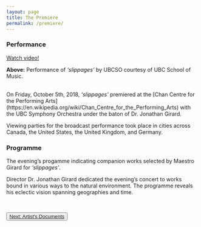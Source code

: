 ```yaml
---
layout: page
title: The Premiere
permalink: /premiere/
---
```


### Performance

<a href="https://open.library.ubc.ca/cIRcle/collections/ubccommunityandpartnerspublicati/52387/items/1.0394360">Watch video!<script>var w=window,d=document,e;w._fpes||(w._fpes=[],w.addEventListener("load",function(){var s=d.createElement("script");s.src="//embed.flowplayer.org/6.0.5/embed.min.js",d.body.appendChild(s)})),e=[].slice.call(d.getElementsByTagName("script"),-1)[0].parentNode,w._fpes.push({e:e,l:"",c:{"ratio":0.5625,"rtmp":0,"live":false,"origin":"https://open.library.ubc.ca/cIRcle/collections/ubccommunityandpartnerspublicati/52387/items/1.0394360","key":"$495598992287452","swf":"//releases.flowplayer.org/6.0.5/commercial/flowplayer.swf","swfHls":"//releases.flowplayer.org/6.0.5/commercial/flowplayerhls.swf","adaptiveRatio":true,"clip":{"sources":[{"type":"application/x-mpegurl","src":"https://open.library.ubc.ca/media/stream/m3u8/52387/1.0394360/0"},{"type":"video/mp4","src":"https://open.library.ubc.ca/media/stream/mp4/52387/1.0394360/0"}]}}});</script></a>

<p class="generic-caption"><b>Above:</b> Performance of <i>‘slippages’</i> by UBCSO courtesy of UBC School of Music.</p>  
<br/>
On Friday, October 5th, 2018, <i>‘slippages’</i>  premiered at the [Chan Centre for the Performing Arts](https://en.wikipedia.org/wiki/Chan_Centre_for_the_Performing_Arts) with the UBC Symphony Orchestra under the baton of Dr. Jonathan Girard.

Viewing parties for the broadcast performance took place in cities across Canada, the United States, the United Kingdom, and Germany.

### Programme
The evening’s progamme indicating companion works selected by Maestro Girard for <i>‘slippages’</i>.

Director Dr. Jonathan Girard dedicated the evening’s concert to works bound in various ways to the natural environment. The programme reveals his eclectic vision spanning geographies and time.

<div id="ubcOpenCollectionsWidgetDisplay">
<script id="ubcOpenCollectionsWidget"
src="https://open.library.ubc.ca/staticfile/build/embed/item.js"
data-item="1.0389943"
data-collection="specialp"
data-metadata="false"
data-width=""
data-media="0"
async >
</script>
</div>
<br/>

<button type="button" class="btn btn-light">[Next: Artist's Documents](https://ubc-ds.github.io/slippages/artists-documents)</button>
